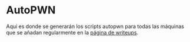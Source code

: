 # AutoPWN

Aquí es donde se generarán los scripts autopwn para todas las máquinas que se añadan regularmente en la [página de writeups](https://mrpr1ngl3s.github.io/writeups/ "página de writeups").
